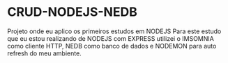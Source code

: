 # CRUD-NODEJS-NEDB
Projeto onde eu aplico os primeiros estudos em NODEJS
Para este estudo que eu estou realizando de NODEJS com EXPRESS utilizei o IMSOMNIA como cliente HTTP, NEDB como banco de dados
e NODEMON para auto refresh do meu ambiente.
